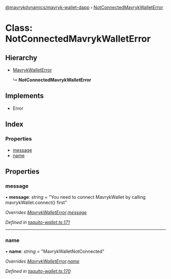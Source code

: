 [@mavrykdynamics/mavryk-wallet-dapp](../README.md) › [NotConnectedMavrykWalletError](notconnectedmavrykwalleterror.md)

# Class: NotConnectedMavrykWalletError

## Hierarchy

* [MavrykWalletError](mavrykwalleterror.md)

  ↳ **NotConnectedMavrykWalletError**

## Implements

* Error

## Index

### Properties

* [message](notconnectedmavrykwalleterror.md#message)
* [name](notconnectedmavrykwalleterror.md#name)

## Properties

###  message

• **message**: *string* = "You need to connect MavrykWallet by calling mavrykWallet.connect() first"

*Overrides [MavrykWalletError](mavrykwalleterror.md).[message](mavrykwalleterror.md#message)*

*Defined in [taquito-wallet.ts:171](https://github.com/mavryk-network/mavryk-wallet-dapp/blob/7884173/src/taquito-wallet.ts#L171)*

___

###  name

• **name**: *string* = "MavrykWalletNotConnected"

*Overrides [MavrykWalletError](mavrykwalleterror.md).[name](mavrykwalleterror.md#name)*

*Defined in [taquito-wallet.ts:170](https://github.com/mavryk-network/mavryk-wallet-dapp/blob/7884173/src/taquito-wallet.ts#L170)*
